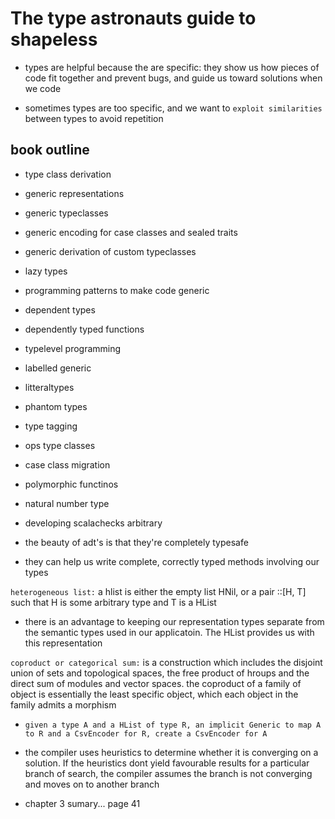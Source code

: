# The type astronauts guide to shapeless

- types are helpful because the are specific: they show us how pieces of code fit together and prevent bugs, and guide us toward solutions when we code

- sometimes types are too specific, and we want to `exploit similarities` between types to avoid repetition

## book outline

- type class derivation
- generic representations
- generic typeclasses
- generic encoding for case classes and sealed traits
- generic derivation of custom typeclasses
- lazy types
- programming patterns to make code generic
- dependent types
- dependently typed functions
- typelevel programming
- labelled generic
- litteraltypes
- phantom types
- type tagging
- ops type classes
- case class migration
- polymorphic functinos
- natural number type
- developing scalachecks arbitrary

- the beauty of adt's is that they're completely typesafe

- they can help us write complete, correctly typed methods involving our types

`heterogeneous list:` a hlist is either the empty list HNil, or a pair ::[H, T] such that H is some arbitrary type and T is a HList

- there is an advantage to keeping our representation types separate from the semantic types used in our applicatoin. The HList provides us with this representation

`coproduct or categorical sum:` is a construction which includes the disjoint union of sets and topological spaces, the free product of hroups and the direct sum of modules and vector spaces. the coproduct of a family of object is essentially the least specific object, which each object in the family admits a morphism

- `given a type A and a HList of type R, an implicit Generic to map A to R and a CsvEncoder for R, create a CsvEncoder for A`

- the compiler uses heuristics to determine whether it is converging on a solution. If the heuristics dont yield favourable results for a particular branch of search, the compiler assumes the branch is not converging and moves on to another branch

- chapter 3 sumary... page 41
